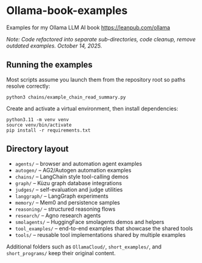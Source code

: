 # Ollama-book-examples
Examples for my Ollama LLM AI book https://leanpub.com/ollama

*Note: Code refactored into separate sub-directories, code cleanup, remove outdated examples. October 14, 2025.*

## Running the examples
Most scripts assume you launch them from the repository root so paths resolve correctly:

```
python3 chains/example_chain_read_summary.py
```

Create and activate a virtual environment, then install dependencies:

```
python3.11 -m venv venv
source venv/bin/activate
pip install -r requirements.txt
```

## Directory layout
- `agents/` – browser and automation agent examples
- `autogen/` – AG2/Autogen automation examples
- `chains/` – LangChain style tool-calling demos
- `graph/` – Kùzu graph database integrations
- `judges/` – self-evaluation and judge utilities
- `langgraph/` – LangGraph experiments
- `memory/` – Mem0 and persistence samples
- `reasoning/` – structured reasoning flows
- `research/` – Agno research agents
- `smolagents/` – HuggingFace smolagents demos and helpers
- `tool_examples/` – end-to-end examples that showcase the shared tools
- `tools/` – reusable tool implementations shared by multiple examples

Additional folders such as `OllamaCloud/`, `short_examples/`, and `short_programs/` keep their original content.
